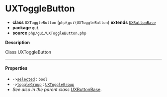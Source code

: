 # UXToggleButton

- **class** `UXToggleButton` (`php\gui\UXToggleButton`) **extends** [`UXButtonBase`](https://github.com/VenityStudio/android/tree/master/jphp-android-ext/api-docs/classes/php/gui/UXButtonBase.md)
- **package** `gui`
- **source** `php/gui/UXToggleButton.php`

**Description**

Class UXToggleButton

---

#### Properties

- `->`[`selected`](#prop-selected) : `bool`
- `->`[`toggleGroup`](#prop-togglegroup) : [`UXToggleGroup`](https://github.com/VenityStudio/android/tree/master/jphp-android-ext/api-docs/classes/php/gui/UXToggleGroup.md)
- *See also in the parent class* [UXButtonBase](https://github.com/VenityStudio/android/tree/master/jphp-android-ext/api-docs/classes/php/gui/UXButtonBase.md).